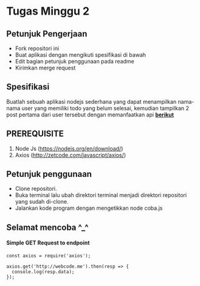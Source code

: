 # Tugas Minggu 2
## Petunjuk Pengerjaan
* Fork repositori ini
* Buat aplikasi dengan mengikuti spesifikasi di bawah
* Edit bagian petunjuk penggunaan pada readme
* Kirimkan merge request

## Spesifikasi
Buatlah sebuah aplikasi nodejs sederhana yang dapat menampilkan nama-nama user yang memiliki todo yang belum selesai, kemudian tampilkan 2 post pertama dari user tersebut dengan memanfaatkan api [**berikut**](https://jsonplaceholder.typicode.com/)

## PREREQUISITE
1. Node Js 
(https://nodejs.org/en/download/)
2. Axios 
(http://zetcode.com/javascript/axios/)

## Petunjuk penggunaan
* Clone repositori.
* Buka terminal lalu ubah direktori terminal menjadi direktori repositori yang sudah di-clone.
* Jalankan kode program dengan mengetikkan node coba.js

## Selamat mencoba ^_^

#### Simple GET Request to endpoint
    const axios = require('axios');
 
    axios.get('http://webcode.me').then(resp => {
      console.log(resp.data);
    });
